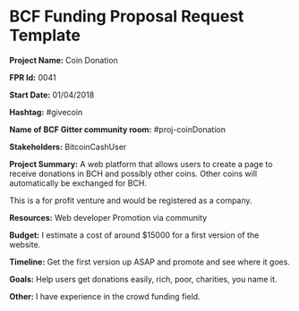 
# BCF Funding Proposal Request Template

**Project Name:**
Coin Donation

**FPR Id:**
0041

**Start Date:**
01/04/2018

**Hashtag:**
#givecoin

**Name of BCF Gitter community room:**
#proj-coinDonation

**Stakeholders:**
BitcoinCashUser

**Project Summary:**
A web platform that allows users to create a page to receive donations in BCH and possibly other coins. Other coins will automatically be exchanged for BCH.

This is a for profit venture and would be registered as a company.

**Resources:**
Web developer
Promotion via community

**Budget:**
I estimate a cost of around $15000 for a first version of the website.

**Timeline:**
Get the first version up ASAP and promote and see where it goes.

**Goals:**
Help users get donations easily, rich, poor, charities, you name it.

**Other:**
I have experience in the crowd funding field.
 
